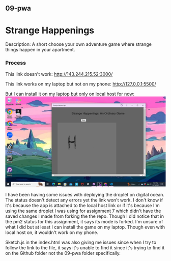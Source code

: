 ## 09-pwa
 

# Strange Happenings  

Description: A short choose your own adventure game where strange things happen in your apartment. 


### Process
This link doesn't work: 
http://143.244.215.52:3000/ 

This link works on my laptop but not on my phone: 
http://127.0.0.1:5500/

But I can install it on my laptop but only on local host for now: 
![](./desktop-icon.png) 

I have been having some issues with deploying the droplet on digital ocean. The status doesn't detect any errors yet the link won't work. I don't know if it's because the app is attached to the local host link or if it's because I'm using the same droplet I was using for assignment 7 which didn't have the saved changes I made from forking the the repo. Though I did notice that in the pm2 status for this assignment, it says its mode is forked. I'm unsure of what I did but at least I can install the game on my laptop. Though even with local host on, it wouldn't work on my phone. 

Sketch.js in the index.html was also giving me issues since when I try to follow the link to the file, it says it's unable to find it since it's trying to find it on the Github folder not the 09-pwa folder specifically.